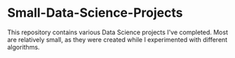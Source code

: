 # Small-Data-Science-Projects
This repository contains various Data Science projects I've completed. Most are relatively small, as they were created while I experimented with different algorithms.
